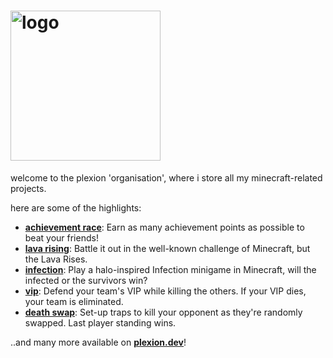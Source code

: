 # <img width="240px" src="https://plexion.dev/img/brand/Blue.png" alt="logo">
welcome to the plexion 'organisation', where i store all my minecraft-related projects.

here are some of the highlights:
- [**achievement race**](https://github.com/plex1on/achievement-race): Earn as many achievement points as possible to beat your friends!
- [**lava rising**](https://github.com/plex1on/lava-rising): Battle it out in the well-known challenge of Minecraft, but the Lava Rises.
- [**infection**](https://github.com/plex1on/infection): Play a halo-inspired Infection minigame in Minecraft, will the infected or the survivors win?
- [**vip**](https://github.com/plex1on/vip): Defend your team's VIP while killing the others. If your VIP dies, your team is eliminated.
- [**death swap**](https://github.com/plex1on/death-swap): Set-up traps to kill your opponent as they're randomly swapped. Last player standing wins.

..and many more available on [**plexion.dev**](https://plexion.dev)!

